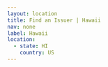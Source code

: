 ```yaml
---
layout: location
title: Find an Issuer | Hawaii
nav: none
label: Hawaii
location:
  - state: HI
    country: US
---
```


